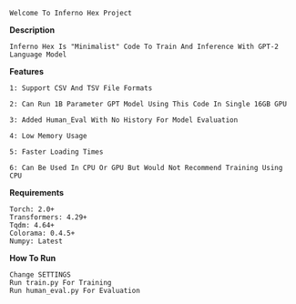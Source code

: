 ```Welcome To Inferno Hex Project```

**Description**

```Inferno Hex Is "Minimalist" Code To Train And Inference With GPT-2 Language Model```

**Features**

```
1: Support CSV And TSV File Formats

2: Can Run 1B Parameter GPT Model Using This Code In Single 16GB GPU

3: Added Human_Eval With No History For Model Evaluation

4: Low Memory Usage

5: Faster Loading Times

6: Can Be Used In CPU Or GPU But Would Not Recommend Training Using CPU
```

**Requirements**

```
Torch: 2.0+
Transformers: 4.29+
Tqdm: 4.64+
Colorama: 0.4.5+
Numpy: Latest
```

**How To Run**

```
Change SETTINGS
Run train.py For Training
Run human_eval.py For Evaluation
```
